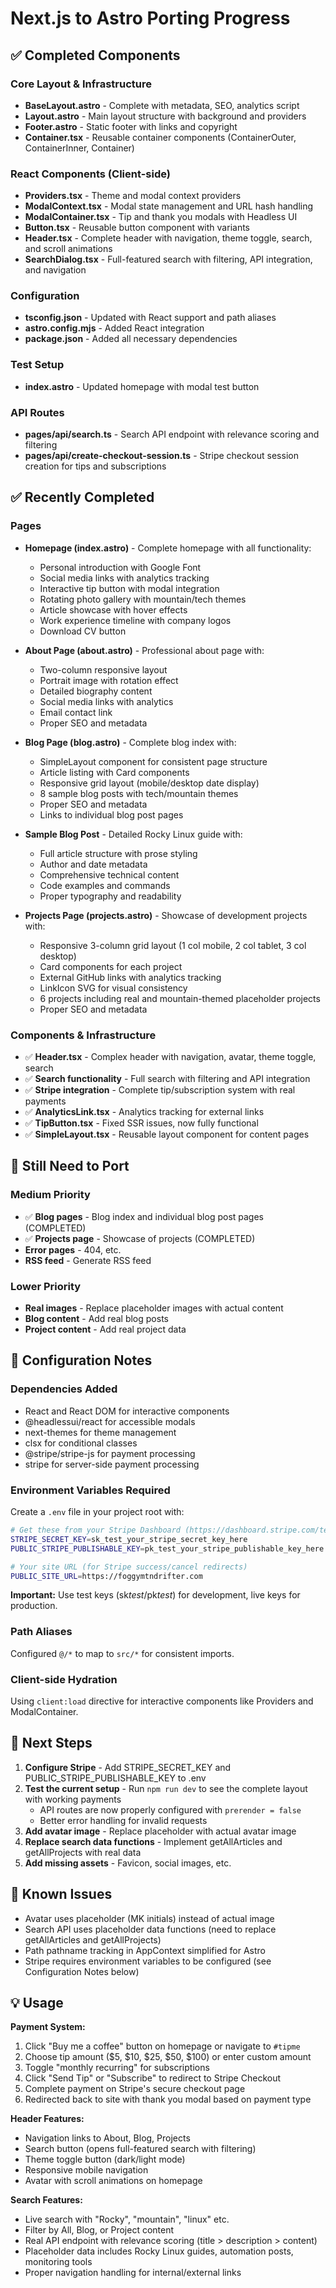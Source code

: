 # Next.js to Astro Porting Progress

## ✅ Completed Components

### Core Layout & Infrastructure

- **BaseLayout.astro** - Complete with metadata, SEO, analytics script
- **Layout.astro** - Main layout structure with background and providers
- **Footer.astro** - Static footer with links and copyright
- **Container.tsx** - Reusable container components (ContainerOuter, ContainerInner, Container)

### React Components (Client-side)

- **Providers.tsx** - Theme and modal context providers
- **ModalContext.tsx** - Modal state management and URL hash handling
- **ModalContainer.tsx** - Tip and thank you modals with Headless UI
- **Button.tsx** - Reusable button component with variants
- **Header.tsx** - Complete header with navigation, theme toggle, search, and scroll animations
- **SearchDialog.tsx** - Full-featured search with filtering, API integration, and navigation

### Configuration

- **tsconfig.json** - Updated with React support and path aliases
- **astro.config.mjs** - Added React integration
- **package.json** - Added all necessary dependencies

### Test Setup

- **index.astro** - Updated homepage with modal test button

### API Routes

- **pages/api/search.ts** - Search API endpoint with relevance scoring and filtering
- **pages/api/create-checkout-session.ts** - Stripe checkout session creation for tips and subscriptions

## ✅ Recently Completed

### Pages

- **Homepage (index.astro)** - Complete homepage with all functionality:

  - Personal introduction with Google Font
  - Social media links with analytics tracking
  - Interactive tip button with modal integration
  - Rotating photo gallery with mountain/tech themes
  - Article showcase with hover effects
  - Work experience timeline with company logos
  - Download CV button

- **About Page (about.astro)** - Professional about page with:

  - Two-column responsive layout
  - Portrait image with rotation effect
  - Detailed biography content
  - Social media links with analytics
  - Email contact link
  - Proper SEO and metadata

- **Blog Page (blog.astro)** - Complete blog index with:

  - SimpleLayout component for consistent page structure
  - Article listing with Card components
  - Responsive grid layout (mobile/desktop date display)
  - 8 sample blog posts with tech/mountain themes
  - Proper SEO and metadata
  - Links to individual blog post pages

- **Sample Blog Post** - Detailed Rocky Linux guide with:

  - Full article structure with prose styling
  - Author and date metadata
  - Comprehensive technical content
  - Code examples and commands
  - Proper typography and readability

- **Projects Page (projects.astro)** - Showcase of development projects with:
  - Responsive 3-column grid layout (1 col mobile, 2 col tablet, 3 col desktop)
  - Card components for each project
  - External GitHub links with analytics tracking
  - LinkIcon SVG for visual consistency
  - 6 projects including real and mountain-themed placeholder projects
  - Proper SEO and metadata

### Components & Infrastructure

- ✅ **Header.tsx** - Complex header with navigation, avatar, theme toggle, search
- ✅ **Search functionality** - Full search with filtering and API integration
- ✅ **Stripe integration** - Complete tip/subscription system with real payments
- ✅ **AnalyticsLink.tsx** - Analytics tracking for external links
- ✅ **TipButton.tsx** - Fixed SSR issues, now fully functional
- ✅ **SimpleLayout.tsx** - Reusable layout component for content pages

## 🚧 Still Need to Port

### Medium Priority

- ✅ **Blog pages** - Blog index and individual blog post pages (COMPLETED)
- ✅ **Projects page** - Showcase of projects (COMPLETED)
- **Error pages** - 404, etc.
- **RSS feed** - Generate RSS feed

### Lower Priority

- **Real images** - Replace placeholder images with actual content
- **Blog content** - Add real blog posts
- **Project content** - Add real project data

## 🔧 Configuration Notes

### Dependencies Added

- React and React DOM for interactive components
- @headlessui/react for accessible modals
- next-themes for theme management
- clsx for conditional classes
- @stripe/stripe-js for payment processing
- stripe for server-side payment processing

### Environment Variables Required

Create a `.env` file in your project root with:

```bash
# Get these from your Stripe Dashboard (https://dashboard.stripe.com/test/apikeys)
STRIPE_SECRET_KEY=sk_test_your_stripe_secret_key_here
PUBLIC_STRIPE_PUBLISHABLE_KEY=pk_test_your_stripe_publishable_key_here

# Your site URL (for Stripe success/cancel redirects)
PUBLIC_SITE_URL=https://foggymtndrifter.com
```

**Important:** Use test keys (sk*test*/pk*test*) for development, live keys for production.

### Path Aliases

Configured `@/*` to map to `src/*` for consistent imports.

### Client-side Hydration

Using `client:load` directive for interactive components like Providers and ModalContainer.

## 🎯 Next Steps

1. **Configure Stripe** - Add STRIPE_SECRET_KEY and PUBLIC_STRIPE_PUBLISHABLE_KEY to .env
2. **Test the current setup** - Run `npm run dev` to see the complete layout with working payments
   - API routes are now properly configured with `prerender = false`
   - Better error handling for invalid requests
3. **Add avatar image** - Replace placeholder with actual avatar image
4. **Replace search data functions** - Implement getAllArticles and getAllProjects with real data
5. **Add missing assets** - Favicon, social images, etc.

## 🚨 Known Issues

- Avatar uses placeholder (MK initials) instead of actual image
- Search API uses placeholder data functions (need to replace getAllArticles and getAllProjects)
- Path pathname tracking in AppContext simplified for Astro
- Stripe requires environment variables to be configured (see Configuration Notes below)

## 💡 Usage

**Payment System:**

1. Click "Buy me a coffee" button on homepage or navigate to `#tipme`
2. Choose tip amount ($5, $10, $25, $50, $100) or enter custom amount
3. Toggle "monthly recurring" for subscriptions
4. Click "Send Tip" or "Subscribe" to redirect to Stripe Checkout
5. Complete payment on Stripe's secure checkout page
6. Redirected back to site with thank you modal based on payment type

**Header Features:**

- Navigation links to About, Blog, Projects
- Search button (opens full-featured search with filtering)
- Theme toggle button (dark/light mode)
- Responsive mobile navigation
- Avatar with scroll animations on homepage

**Search Features:**

- Live search with "Rocky", "mountain", "linux" etc.
- Filter by All, Blog, or Project content
- Real API endpoint with relevance scoring (title > description > content)
- Placeholder data includes Rocky Linux guides, automation posts, monitoring tools
- Proper navigation handling for internal/external links
